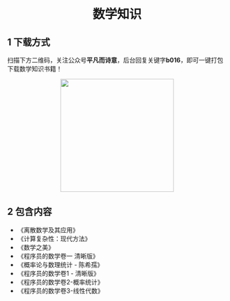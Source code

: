 <h1 align="center">数学知识</h1>

## 1 下载方式

扫描下方二维码，关注公众号**平凡而诗意**，后台回复关键字**b016**，即可一键打包下载数学知识书籍！

<p align="center">
    <img src="https://s1.ax1x.com/2022/07/10/jsCAdH.jpg" width="260" height="260"></img>
</p>

## 2 包含内容

- 《离散数学及其应用》
- 《计算复杂性：现代方法》
- 《数学之美》
- 《程序员的数学卷一 清晰版》
- 《概率论与数理统计 - 陈希孺》
- 《程序员的数学卷1 -  清晰版》
- 《程序员的数学卷2-概率统计》
- 《程序员的数学卷3-线性代数》